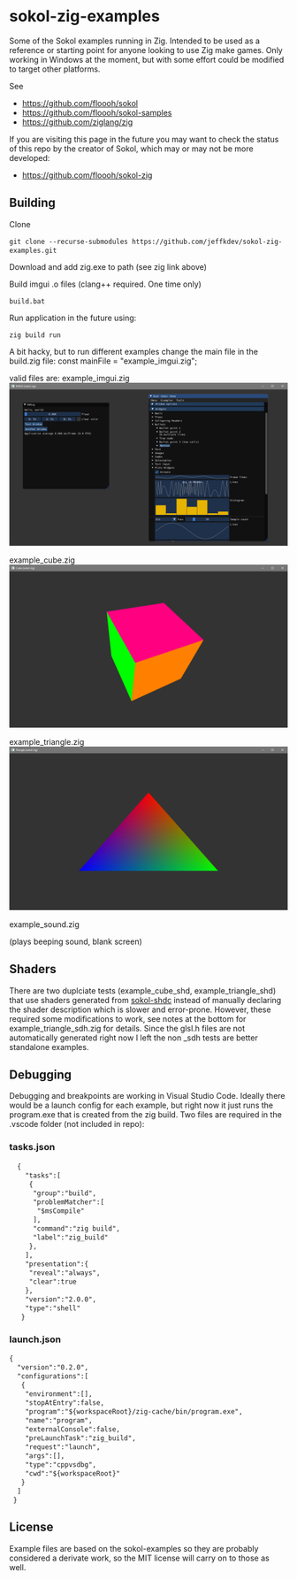 # sokol-zig-examples

Some of the Sokol examples running in Zig. Intended to be used as a reference or starting point for anyone looking to use Zig make games. Only working in Windows at the moment, but with some effort could be modified to target other platforms.

See
   - https://github.com/floooh/sokol
   - https://github.com/floooh/sokol-samples
   - https://github.com/ziglang/zig
    
If you are visiting this page in the future you may want to check the status of this repo by the creator of Sokol, which may or may not be more developed:
  -  https://github.com/floooh/sokol-zig


## Building

Clone

    git clone --recurse-submodules https://github.com/jeffkdev/sokol-zig-examples.git

Download and add zig.exe to path (see zig link above)
    
Build imgui .o files (clang++ required. One time only)

    build.bat
    
    
Run application in the future using:

    zig build run
    
   
A bit hacky, but to run different examples change the main file in the build.zig file:
    const mainFile = "example_imgui.zig"; 

valid files are:
  example_imgui.zig
![example_imgui.zig](docs/imgui.png)
  
  example_cube.zig
![example_cube.zig](docs/cube.png)
  
  example_triangle.zig
![example_triangle.zig](docs/triangle.png)
  
  example_sound.zig
  
(plays beeping sound, blank screen)
  
  
## Shaders

There are two duplciate tests (example_cube_shd, example_triangle_shd) that use shaders generated from [sokol-shdc](https://github.com/floooh/sokol-tools/blob/master/docs/sokol-shdc.md) instead of manually declaring the shader description which is slower and error-prone.  However, these required some modifications to work, see notes at the bottom for example_triangle_sdh.zig for details. Since the glsl.h files are not automatically generated right now I left the non _sdh tests are better standalone examples.

## Debugging

Debugging and breakpoints are working in Visual Studio Code. Ideally there would be a launch config for each example, but right now it just runs the program.exe that is created from the zig build. Two files are required in the .vscode folder (not included in repo):

### tasks.json
```
  {
    "tasks":[
     {
      "group":"build",
      "problemMatcher":[
       "$msCompile"
      ],
      "command":"zig build",
      "label":"zig_build"
     },
    ],
    "presentation":{
     "reveal":"always",
     "clear":true
    },
    "version":"2.0.0",
    "type":"shell"
   }
 ```
### launch.json
```
{
  "version":"0.2.0",
  "configurations":[
   {
    "environment":[],
    "stopAtEntry":false,
    "program":"${workspaceRoot}/zig-cache/bin/program.exe",
    "name":"program",
    "externalConsole":false,
    "preLaunchTask":"zig_build",
    "request":"launch",
    "args":[],
    "type":"cppvsdbg",
    "cwd":"${workspaceRoot}"
   }
  ]
 }
 ```
## License

Example files are based on the sokol-examples so they are probably considered a derivate work, so the MIT license will carry on to those as well.
